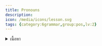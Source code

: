 ```yaml
---
title: Pronouns
description: 
icon: /media/icons/lesson.svg
tags: {category:6grammar,group:pos,lv:2}
---
```


<details>
<summary>เนื้อหา</summary>

<details>

<summary>แบบฝึกหัด</summary>

<details>